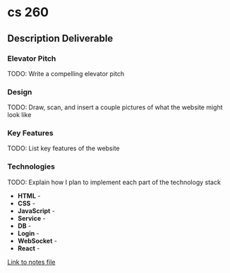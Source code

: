 # cs 260
## Description Deliverable
### Elevator Pitch
TODO: Write a compelling elevator pitch
### Design
TODO: Draw, scan, and insert a couple pictures of what the website might look like
### Key Features
TODO: List key features of the website
### Technologies
TODO: Explain how I plan to implement each part of the technology stack
* **HTML** -
* **CSS** -
* **JavaScript** -
* **Service** -
* **DB** -
* **Login** -
* **WebSocket** -
* **React** - 

[Link to notes file](notes.md)
